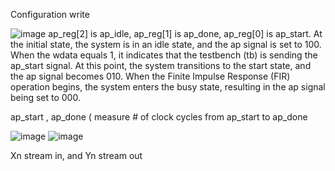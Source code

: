 Configuration write

![image](https://github.com/CCCBruce/soc_lab3/assets/145880763/4934ad63-9e65-43b1-b30d-9a5f307fef83)
ap_reg[2] is ap_idle, ap_reg[1] is ap_done, ap_reg[0] is ap_start.
At the initial state, the system is in an idle state, and the ap signal is set to 100. When the wdata equals 1, it indicates that the testbench (tb) is sending the ap_start signal. At this point, the system transitions to the start state, and the ap signal becomes 010. When the Finite Impulse Response (FIR) operation begins, the system enters the busy state, resulting in the ap signal being set to 000.

ap_start , ap_done ( measure # of clock cycles from ap_start to ap_done

![image](https://github.com/CCCBruce/soc_lab3/assets/145880763/6bbeb5e5-eaae-4009-8fdd-70cbd50aaf8f)
![image](https://github.com/CCCBruce/soc_lab3/assets/145880763/838ef3e0-bef8-474b-9a60-94381cc8a208)

Xn stream in, and Yn stream out
